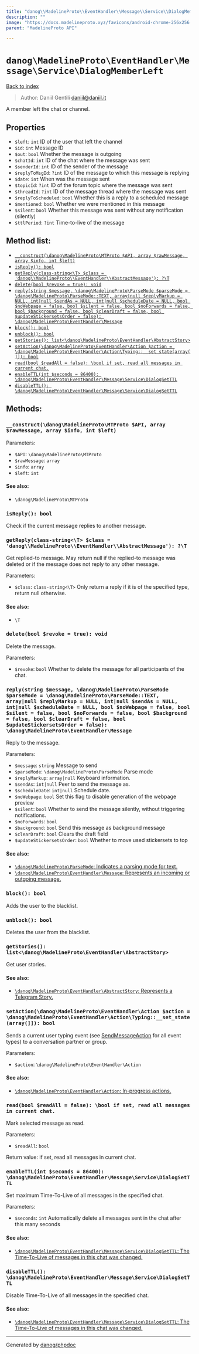 ```yaml
---
title: "danog\\MadelineProto\\EventHandler\\Message\\Service\\DialogMemberLeft: A member left the chat or channel."
description: ""
image: "https://docs.madelineproto.xyz/favicons/android-chrome-256x256.png"
parent: "MadelineProto API"

---
```

# `danog\MadelineProto\EventHandler\Message\Service\DialogMemberLeft`
[Back to index](../../../../../index.html)

> Author: Daniil Gentili <daniil@daniil.it>  
  

A member left the chat or channel.  



## Properties
* `$left`: `int` ID of the user that left the channel
* `$id`: `int` Message ID
* `$out`: `bool` Whether the message is outgoing
* `$chatId`: `int` ID of the chat where the message was sent
* `$senderId`: `int` ID of the sender of the message
* `$replyToMsgId`: `?int` ID of the message to which this message is replying
* `$date`: `int` When was the message sent
* `$topicId`: `?int` ID of the forum topic where the message was sent
* `$threadId`: `?int` ID of the message thread where the message was sent
* `$replyToScheduled`: `bool` Whether this is a reply to a scheduled message
* `$mentioned`: `bool` Whether we were mentioned in this message
* `$silent`: `bool` Whether this message was sent without any notification (silently)
* `$ttlPeriod`: `?int` Time-to-live of the message

## Method list:
* [`__construct(\danog\MadelineProto\MTProto $API, array $rawMessage, array $info, int $left)`](#__construct-danog-madelineproto-mtproto-api-array-rawmessage-array-info-int-left)
* [`isReply(): bool`](#isreply-bool)
* [`getReply(class-string<\T> $class = 'danog\\MadelineProto\\EventHandler\\AbstractMessage'): ?\T`](#getreply-class-string-t-class-danog-madelineproto-eventhandler-abstractmessage-t)
* [`delete(bool $revoke = true): void`](#delete-bool-revoke-true-void)
* [`reply(string $message, \danog\MadelineProto\ParseMode $parseMode = \danog\MadelineProto\ParseMode::TEXT, array|null $replyMarkup = NULL, int|null $sendAs = NULL, int|null $scheduleDate = NULL, bool $noWebpage = false, bool $silent = false, bool $noForwards = false, bool $background = false, bool $clearDraft = false, bool $updateStickersetsOrder = false): \danog\MadelineProto\EventHandler\Message`](#reply-string-message-danog-madelineproto-parsemode-parsemode-danog-madelineproto-parsemode-text-array-null-replymarkup-null-int-null-sendas-null-int-null-scheduledate-null-bool-nowebpage-false-bool-silent-false-bool-noforwards-false-bool-background-false-bool-cleardraft-false-bool-updatestickersetsorder-false-danog-madelineproto-eventhandler-message)
* [`block(): bool`](#block-bool)
* [`unblock(): bool`](#unblock-bool)
* [`getStories(): list<\danog\MadelineProto\EventHandler\AbstractStory>`](#getstories-list-danog-madelineproto-eventhandler-abstractstory)
* [`setAction(\danog\MadelineProto\EventHandler\Action $action = \danog\MadelineProto\EventHandler\Action\Typing::__set_state(array(]]): bool`](#setaction-danog-madelineproto-eventhandler-action-action-danog-madelineproto-eventhandler-action-typing-__set_state-array-bool)
* [`read(bool $readAll = false): \bool if set, read all messages in current chat.`](#read-bool-readall-false-bool-if-set-read-all-messages-in-current-chat)
* [`enableTTL(int $seconds = 86400): \danog\MadelineProto\EventHandler\Message\Service\DialogSetTTL`](#enablettl-int-seconds-86400-danog-madelineproto-eventhandler-message-service-dialogsetttl)
* [`disableTTL(): \danog\MadelineProto\EventHandler\Message\Service\DialogSetTTL`](#disablettl-danog-madelineproto-eventhandler-message-service-dialogsetttl)

## Methods:
### `__construct(\danog\MadelineProto\MTProto $API, array $rawMessage, array $info, int $left)`




Parameters:

* `$API`: `\danog\MadelineProto\MTProto`   
* `$rawMessage`: `array`   
* `$info`: `array`   
* `$left`: `int`   


#### See also: 
* `\danog\MadelineProto\MTProto`




### `isReply(): bool`

Check if the current message replies to another message.



### `getReply(class-string<\T> $class = 'danog\\MadelineProto\\EventHandler\\AbstractMessage'): ?\T`

Get replied-to message.
May return null if the replied-to message was deleted or if the message does not reply to any other message.

Parameters:

* `$class`: `class-string<\T>` Only return a reply if it is of the specified type, return null otherwise.  


#### See also: 
* `\T`




### `delete(bool $revoke = true): void`

Delete the message.


Parameters:

* `$revoke`: `bool` Whether to delete the message for all participants of the chat.  



### `reply(string $message, \danog\MadelineProto\ParseMode $parseMode = \danog\MadelineProto\ParseMode::TEXT, array|null $replyMarkup = NULL, int|null $sendAs = NULL, int|null $scheduleDate = NULL, bool $noWebpage = false, bool $silent = false, bool $noForwards = false, bool $background = false, bool $clearDraft = false, bool $updateStickersetsOrder = false): \danog\MadelineProto\EventHandler\Message`

Reply to the message.


Parameters:

* `$message`: `string` Message to send  
* `$parseMode`: `\danog\MadelineProto\ParseMode` Parse mode  
* `$replyMarkup`: `array|null` Keyboard information.  
* `$sendAs`: `int|null` Peer to send the message as.  
* `$scheduleDate`: `int|null` Schedule date.  
* `$noWebpage`: `bool` Set this flag to disable generation of the webpage preview  
* `$silent`: `bool` Whether to send the message silently, without triggering notifications.  
* `$noForwards`: `bool`   
* `$background`: `bool` Send this message as background message  
* `$clearDraft`: `bool` Clears the draft field  
* `$updateStickersetsOrder`: `bool` Whether to move used stickersets to top  


#### See also: 
* [`\danog\MadelineProto\ParseMode`: Indicates a parsing mode for text.](../../../../../danog/MadelineProto/ParseMode.html)
* [`\danog\MadelineProto\EventHandler\Message`: Represents an incoming or outgoing message.](../../../../../danog/MadelineProto/EventHandler/Message.html)




### `block(): bool`

Adds the user to the blacklist.



### `unblock(): bool`

Deletes the user from the blacklist.



### `getStories(): list<\danog\MadelineProto\EventHandler\AbstractStory>`

Get user stories.


#### See also: 
* [`\danog\MadelineProto\EventHandler\AbstractStory`: Represents a Telegram Story.](../../../../../danog/MadelineProto/EventHandler/AbstractStory.html)




### `setAction(\danog\MadelineProto\EventHandler\Action $action = \danog\MadelineProto\EventHandler\Action\Typing::__set_state(array(]]): bool`

Sends a current user typing event
(see [SendMessageAction](https://docs.madelineproto.xyz/API_docs/types/SendMessageAction.html) for all event types) to a conversation partner or group.


Parameters:

* `$action`: `\danog\MadelineProto\EventHandler\Action`   


#### See also: 
* [`\danog\MadelineProto\EventHandler\Action`: In-progress actions.](../../../../../danog/MadelineProto/EventHandler/Action.html)




### `read(bool $readAll = false): \bool if set, read all messages in current chat.`

Mark selected message as read.


Parameters:

* `$readAll`: `bool`   


Return value: if set, read all messages in current chat.


### `enableTTL(int $seconds = 86400): \danog\MadelineProto\EventHandler\Message\Service\DialogSetTTL`

Set maximum Time-To-Live of all messages in the specified chat.


Parameters:

* `$seconds`: `int` Automatically delete all messages sent in the chat after this many seconds  


#### See also: 
* [`\danog\MadelineProto\EventHandler\Message\Service\DialogSetTTL`: The Time-To-Live of messages in this chat was changed.](../../../../../danog/MadelineProto/EventHandler/Message/Service/DialogSetTTL.html)




### `disableTTL(): \danog\MadelineProto\EventHandler\Message\Service\DialogSetTTL`

Disable Time-To-Live of all messages in the specified chat.


#### See also: 
* [`\danog\MadelineProto\EventHandler\Message\Service\DialogSetTTL`: The Time-To-Live of messages in this chat was changed.](../../../../../danog/MadelineProto/EventHandler/Message/Service/DialogSetTTL.html)




---
Generated by [danog/phpdoc](https://phpdoc.daniil.it)
